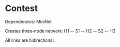 Contest
=======

Dependencies: MiniNet

Creates three-node network:
H1 -- S1 -- H2 -- S2 -- H3

All links are bidirectional.
